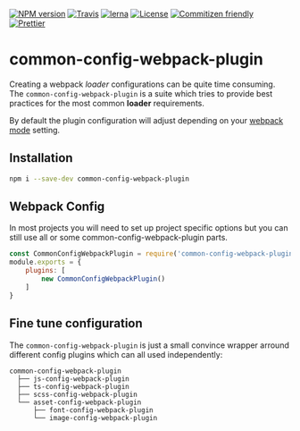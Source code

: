 [![NPM version](https://badge.fury.io/js/common-config-webpack-plugin.svg)](https://www.npmjs.com/package/common-config-webpack-plugin) 
[![Travis](https://img.shields.io/travis/namics/webpack-config-plugins.svg)](https://travis-ci.org/namics/webpack-config-plugins)
[![lerna](https://img.shields.io/badge/maintained%20with-lerna-cc00ff.svg)](https://lernajs.io/) 
[![License](https://img.shields.io/badge/license-MIT-green.svg)](http://opensource.org/licenses/MIT) 
[![Commitizen friendly](https://img.shields.io/badge/commitizen-friendly-brightgreen.svg)](http://commitizen.github.io/cz-cli/) 
[![Prettier](https://img.shields.io/badge/Code%20Style-Prettier-green.svg)](https://github.com/prettier/prettier)

# common-config-webpack-plugin

Creating a webpack *loader* configurations can be quite time consuming.  
The `common-config-webpack-plugin` is a suite which tries to provide best practices for the most common **loader** requirements.  

By default the plugin configuration will adjust depending on your [webpack mode](https://webpack.js.org/concepts/mode/) setting.

## Installation

```bash
npm i --save-dev common-config-webpack-plugin
```

## Webpack Config

In most projects you will need to set up project specific options but you can still use all or
some common-config-webpack-plugin parts.

```js
const CommonConfigWebpackPlugin = require('common-config-webpack-plugin');
module.exports = {
    plugins: [
        new CommonConfigWebpackPlugin()
    ]
}
```

## Fine tune configuration

The `common-config-webpack-plugin` is just a small convince wrapper arround different config plugins which can all used independently:

```
common-config-webpack-plugin
  ├── js-config-webpack-plugin
  ├── ts-config-webpack-plugin
  ├── scss-config-webpack-plugin
  └── asset-config-webpack-plugin
      ├── font-config-webpack-plugin
      └── image-config-webpack-plugin
```
